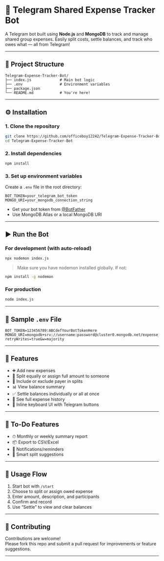 # 💸 Telegram Shared Expense Tracker Bot

A Telegram bot built using **Node.js** and **MongoDB** to track and manage shared group expenses. Easily split costs, settle balances, and track who owes what — all from Telegram!

---

## 📁 Project Structure

```
Telegram-Expense-Tracker-Bot/
├── index.js             # Main bot logic
├── .env                 # Environment variables
├── package.json
└── README.md            # You're here!
```

---

## ⚙️ Installation

### 1. Clone the repository

```bash
git clone https://github.com/officeboy12242/Telegram-Expense-Tracker-Bot.git
cd Telegram-Expense-Tracker-Bot
```

### 2. Install dependencies

```bash
npm install
```

### 3. Set up environment variables

Create a `.env` file in the root directory:

```env
BOT_TOKEN=your_telegram_bot_token
MONGO_URI=your_mongodb_connection_string
```

- Get your bot token from [@BotFather](https://t.me/BotFather)
- Use MongoDB Atlas or a local MongoDB URI

---

## ▶️ Run the Bot

### For development (with auto-reload)

```bash
npx nodemon index.js
```

> Make sure you have nodemon installed globally. If not:

```bash
npm install -g nodemon
```

### For production

```bash
node index.js
```

---

## 🧪 Sample `.env` File

```env
BOT_TOKEN=123456789:ABCdefYourBotTokenHere
MONGO_URI=mongodb+srv://username:password@cluster0.mongodb.net/expense_bot?retryWrites=true&w=majority
```

---

## 🚀 Features

- ➕ Add new expenses
- 🤝 Split equally or assign full amount to someone
- 👥 Include or exclude payer in splits
- 📊 View balance summary
- ✅ Settle balances individually or all at once
- 📖 See full expense history
- 📱 Inline keyboard UI with Telegram buttons

---

## 🧹 To-Do Features

- ⏱ Monthly or weekly summary report
- 📦 Export to CSV/Excel
- 🔔 Notifications/reminders
- 🧠 Smart split suggestions

---

## 📸 Usage Flow

1. Start bot with `/start`
2. Choose to split or assign owed expense
3. Enter amount, description, and participants
4. Confirm and record
5. Use “Settle” to view and clear balances

---

## 🤝 Contributing

Contributions are welcome!  
Please fork this repo and submit a pull request for improvements or feature suggestions.

---
